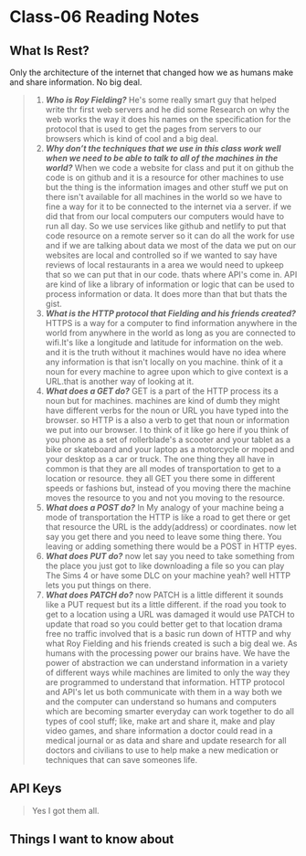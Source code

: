# Class-06 Reading Notes

## What Is Rest?

Only the architecture of the internet that changed how we as humans make and share information. No big deal.

> 1. ***Who is Roy Fielding?***
> He's some really smart guy that helped write thr first web servers and he did some Research on why the web works the way it does his names on the specification for the protocol that is used to get the pages from servers to our browsers which is kind of cool and a big deal.
> 2. ***Why don’t the techniques that we use in this class work well when we need to be able to talk to all of the machines in the world?***
> When we code a website for class and put it on github the code is on github and it is a resource for other machines to use but the thing is the information images and other stuff we put on there isn't available for all machines in the world so we have to fine a way for it to be connected to the internet via a server. if we did that from our local computers our computers would have to run all day. So we use services like github and netlify to put that code resource on a remote server so it can do all the work for use and if we are talking about data we most of the data we put on our websites are local and controlled so if we wanted to say have reviews of local restaurants in a area we would need to upkeep that so we can put that in our code. thats where API's come in. API are kind of like a library of information or logic that can be used to process information or data. It does more than that but thats the gist.
> 3. ***What is the HTTP protocol that Fielding and his friends created?***
> HTTPS is a way for a computer to find information anywhere in the world from anywhere in the world as long as you are connected to wifi.It's like a longitude and latitude for information on the web. and it is the truth without it machines would have no idea where any information is that isn't locally on you machine. think of it a noun for every machine to agree upon which to give context is a URL.that is another way of looking at it.
> 4. ***What does a GET do?***
> GET is a part of the HTTP process its a noun but for machines. machines are kind of dumb they might have different verbs for the noun or URL you have typed into the browser. so HTTP is a also a verb to get that noun or information we put into our browser. I to think of it like go here if you think of you phone as a set of rollerblade's a scooter and your tablet as a bike or skateboard and your laptop as a motorcycle or moped and your desktop as a car  or truck. The one thing they all have in common is that they are all modes of transportation to get to a location or resource. they all GET you there some in different speeds or fashions but, instead of you moving there the machine moves the resource to you and not you moving to the resource.
> 5. ***What does a POST do?***
> In My analogy of your machine being a mode of transportation the HTTP is like a road to get there or get that resource the URL is the addy(address) or coordinates. now let say you get there and you need to leave some thing there. You leaving or adding something there would be a POST in HTTP eyes.
> 6. ***What does PUT do?***
> now let say you need to take something from the place you just got to like downloading a file so you can play The Sims 4 or have some DLC on your machine yeah? well HTTP lets you put things on there.
> 7. ***What does PATCH do?***
> now PATCH is a little different it sounds like a PUT request but its a little different. if the road you took to get to a location using a URL was damaged it would use PATCH to update that road so you could better get to that location drama free no traffic involved that is a basic run down of HTTP and why what Roy Fielding and his friends created is such a big deal we. As humans with the processing power our brains have. We have the power of abstraction we can understand information in a variety of different ways while machines are limited to only the way they are programmed to understand that information. HTTP protocol and API's let us both communicate with them in a way both we and the computer can understand so humans and computers which are becoming smarter everyday can work together to do all types of cool stuff; like, make art and share it, make and play video games, and share information a doctor could read in a medical journal or as data and share and update research for all doctors and civilians to use to help make a new medication or techniques that can save someones life.

## API Keys

> Yes I got them all.

## Things I want to know about
